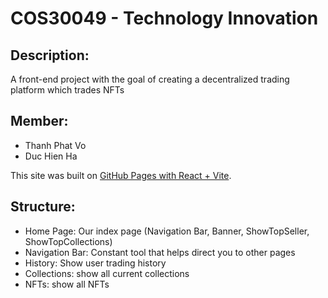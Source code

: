 # COS30049 - Technology Innovation
## Description: 
A front-end project with the goal of creating a decentralized trading platform which trades NFTs
## Member: 
- Thanh Phat Vo
- Duc Hien Ha

This site was built on [GitHub Pages with React + Vite](https://ducnapan.github.io/cos30049/).
## Structure:
- Home Page: Our index page (Navigation Bar, Banner, ShowTopSeller, ShowTopCollections)
- Navigation Bar: Constant tool that helps direct you to other pages
- History: Show user trading history
- Collections: show all current collections
- NFTs: show all NFTs
  
